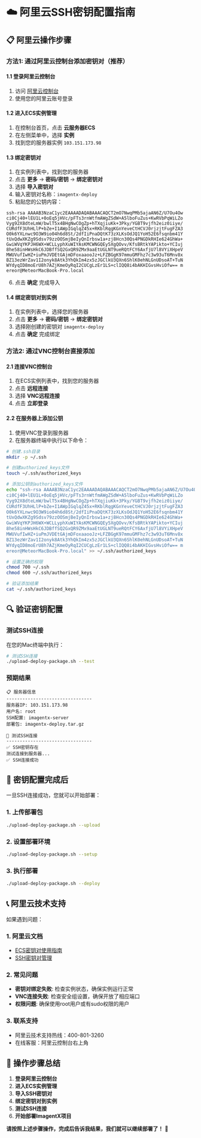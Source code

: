 # ☁️ 阿里云SSH密钥配置指南

## 📋 阿里云操作步骤

### 方法1: 通过阿里云控制台添加密钥对（推荐）

#### 1.1 登录阿里云控制台
1. 访问 [阿里云控制台](https://console.aliyun.com/)
2. 使用您的阿里云账号登录

#### 1.2 进入ECS实例管理
1. 在控制台首页，点击 **云服务器ECS**
2. 在左侧菜单中，选择 **实例**
3. 找到您的服务器实例 `103.151.173.98`

#### 1.3 绑定密钥对
1. 在实例列表中，找到您的服务器
2. 点击 **更多** → **密码/密钥** → **绑定密钥对**
3. 选择 **导入密钥对**
4. 输入密钥对名称：`imagentx-deploy`
5. 粘贴您的公钥内容：

```
ssh-rsa AAAAB3NzaC1yc2EAAAADAQABAAACAQCT2mO7NwqPMb5ajaAN6Z/U7Ou4Ow
ci0Cj40+lEU1L+0oEq5jHVc/pFTs3rnWtfmAWgZSdW+A5lboFuZus+KwRVbPqWiLZo
Vyg92X8dteLmW/bwlT5x4BHgNwCOgZp+hTXqjiuKk+3Pky/YGBT9vjfh2eiz0iiye/
CURdfF3UhHLlP+bZe+I1AWpIGqlqZ45x+RKblRqgKGnYeveCtHCVJ0rjzjtFugFZA3
O0k6YXLnwc9O3W9io04h6d8St/2dfIiPnaDQtK73zXLKsOdJQ1YoH52E6fsqnbm41Y
tUxQdwXKZg9Sdsv79zzOOSmjBeIyQnIrbsw1a+zj8Hcn30Qs4PNGDkRHIe624GhWa+
GwiWVqYKPJH6WX+WCLLyphXuWIYAsKMCWNGQEy5XgQOvv/KfsBRtkYAPikto+YCIuj
8he58inHWsHkC6JDBffSQ2GxQR9ZMx9aaEtUGLNT9ueRQtFCY6AxfjU7l8VYiXHpeV
MWUVufIwHZ+iuPmJVDEtGAjmDFoxaaooJz+LFZBGgK97mmuGMFhz7c3w93uT6Mnv8x
BZ13ezWrZav1I2onyk8Atk3YhQkIm4zx5zJGClkU3QXn6ShlK0ehNLGnUDsoAT+TuN
WYdyqID8moErU8h7AZjKmeOyRqI2CUCgLzEr1LS+clIQQ8i4bAKHIGvsHviOfw== m
ereor@MeteorMacBook-Pro.local
```

6. 点击 **确定** 完成导入

#### 1.4 绑定密钥对到实例
1. 在实例列表中，选择您的服务器
2. 点击 **更多** → **密码/密钥** → **绑定密钥对**
3. 选择刚创建的密钥对 `imagentx-deploy`
4. 点击 **确定** 完成绑定

### 方法2: 通过VNC控制台直接添加

#### 2.1 连接VNC控制台
1. 在ECS实例列表中，找到您的服务器
2. 点击 **远程连接**
3. 选择 **VNC远程连接**
4. 点击 **立即登录**

#### 2.2 在服务器上添加公钥
1. 使用VNC登录到服务器
2. 在服务器终端中执行以下命令：

```bash
# 创建.ssh目录
mkdir -p ~/.ssh

# 创建authorized_keys文件
touch ~/.ssh/authorized_keys

# 添加公钥到authorized_keys文件
echo "ssh-rsa AAAAB3NzaC1yc2EAAAADAQABAAACAQCT2mO7NwqPMb5ajaAN6Z/U7Ou4Ow
ci0Cj40+lEU1L+0oEq5jHVc/pFTs3rnWtfmAWgZSdW+A5lboFuZus+KwRVbPqWiLZo
Vyg92X8dteLmW/bwlT5x4BHgNwCOgZp+hTXqjiuKk+3Pky/YGBT9vjfh2eiz0iiye/
CURdfF3UhHLlP+bZe+I1AWpIGqlqZ45x+RKblRqgKGnYeveCtHCVJ0rjzjtFugFZA3
O0k6YXLnwc9O3W9io04h6d8St/2dfIiPnaDQtK73zXLKsOdJQ1YoH52E6fsqnbm41Y
tUxQdwXKZg9Sdsv79zzOOSmjBeIyQnIrbsw1a+zj8Hcn30Qs4PNGDkRHIe624GhWa+
GwiWVqYKPJH6WX+WCLLyphXuWIYAsKMCWNGQEy5XgQOvv/KfsBRtkYAPikto+YCIuj
8he58inHWsHkC6JDBffSQ2GxQR9ZMx9aaEtUGLNT9ueRQtFCY6AxfjU7l8VYiXHpeV
MWUVufIwHZ+iuPmJVDEtGAjmDFoxaaooJz+LFZBGgK97mmuGMFhz7c3w93uT6Mnv8x
BZ13ezWrZav1I2onyk8Atk3YhQkIm4zx5zJGClkU3QXn6ShlK0ehNLGnUDsoAT+TuN
WYdyqID8moErU8h7AZjKmeOyRqI2CUCgLzEr1LS+clIQQ8i4bAKHIGvsHviOfw== m
ereor@MeteorMacBook-Pro.local" >> ~/.ssh/authorized_keys

# 设置正确的权限
chmod 700 ~/.ssh
chmod 600 ~/.ssh/authorized_keys

# 验证添加结果
cat ~/.ssh/authorized_keys
```

## 🔍 验证密钥配置

### 测试SSH连接
在您的Mac终端中执行：

```bash
# 测试SSH连接
./upload-deploy-package.sh --test
```

### 预期结果
```
📋 服务器信息
--------------------------------
服务器IP: 103.151.173.98
用户名: root
SSH配置: imagentx-server
部署包: imagentx-deploy.tar.gz

🔌 测试SSH连接
--------------------------------
✅ SSH密钥存在
测试连接到服务器...
✅ SSH连接成功
```

## 🚀 密钥配置完成后

一旦SSH连接成功，您就可以开始部署：

### 1. 上传部署包
```bash
./upload-deploy-package.sh --upload
```

### 2. 设置部署环境
```bash
./upload-deploy-package.sh --setup
```

### 3. 执行部署
```bash
./upload-deploy-package.sh --deploy
```

## 📞 阿里云技术支持

如果遇到问题：

### 1. 阿里云文档
- [ECS密钥对使用指南](https://help.aliyun.com/document_detail/51793.html)
- [SSH密钥对管理](https://help.aliyun.com/document_detail/51793.html)

### 2. 常见问题
- **密钥对绑定失败**: 检查实例状态，确保实例运行正常
- **VNC连接失败**: 检查安全组设置，确保开放了相应端口
- **权限问题**: 确保使用root用户或有sudo权限的用户

### 3. 联系支持
- 阿里云技术支持热线：400-801-3260
- 在线客服：阿里云控制台右上角

## 🎯 操作步骤总结

1. **登录阿里云控制台**
2. **进入ECS实例管理**
3. **导入SSH密钥对**
4. **绑定密钥对到实例**
5. **测试SSH连接**
6. **开始部署ImagentX项目**

**请按照上述步骤操作，完成后告诉我结果，我们就可以继续部署了！** 🚀

